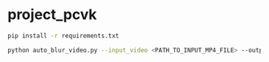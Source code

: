 # project_pcvk

```bash
pip install -r requirements.txt
```

```bash
python auto_blur_video.py --input_video <PATH_TO_INPUT_MP4_FILE> --output_video <PATH_TO_OUTPUT_MP4_FILE> --model_path  <PATH_TO_INPUT_PB_FILE>  --threshold <THRESHOLD>
```

